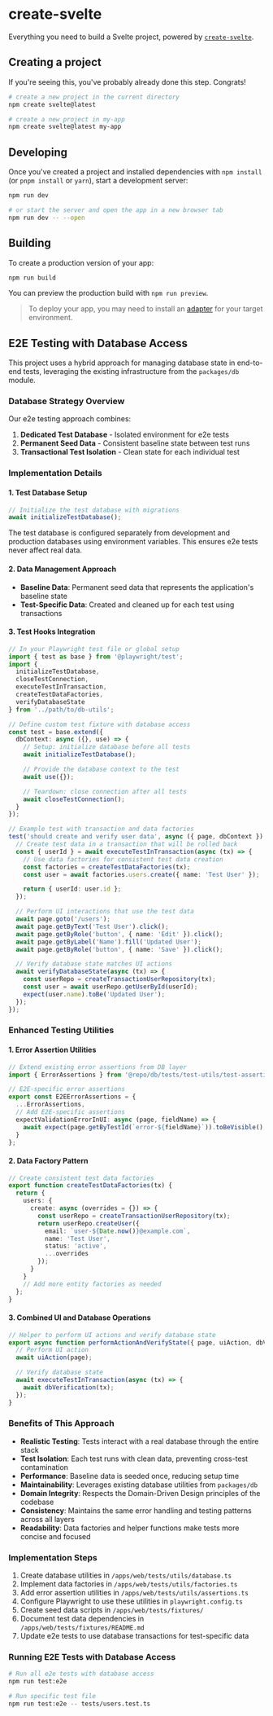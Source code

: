 # create-svelte

Everything you need to build a Svelte project, powered by [`create-svelte`](https://github.com/sveltejs/kit/tree/master/packages/create-svelte).

## Creating a project

If you're seeing this, you've probably already done this step. Congrats!

```bash
# create a new project in the current directory
npm create svelte@latest

# create a new project in my-app
npm create svelte@latest my-app
```

## Developing

Once you've created a project and installed dependencies with `npm install` (or `pnpm install` or `yarn`), start a development server:

```bash
npm run dev

# or start the server and open the app in a new browser tab
npm run dev -- --open
```

## Building

To create a production version of your app:

```bash
npm run build
```

You can preview the production build with `npm run preview`.

> To deploy your app, you may need to install an [adapter](https://kit.svelte.dev/docs/adapters) for your target environment.

## E2E Testing with Database Access

This project uses a hybrid approach for managing database state in end-to-end tests, leveraging the existing infrastructure from the `packages/db` module.

### Database Strategy Overview

Our e2e testing approach combines:

1. **Dedicated Test Database** - Isolated environment for e2e tests
2. **Permanent Seed Data** - Consistent baseline state between test runs
3. **Transactional Test Isolation** - Clean state for each individual test

### Implementation Details

#### 1. Test Database Setup

```typescript
// Initialize the test database with migrations
await initializeTestDatabase();
```

The test database is configured separately from development and production databases using environment variables. This ensures e2e tests never affect real data.

#### 2. Data Management Approach

- **Baseline Data**: Permanent seed data that represents the application's baseline state
- **Test-Specific Data**: Created and cleaned up for each test using transactions

#### 3. Test Hooks Integration

```typescript
// In your Playwright test file or global setup
import { test as base } from '@playwright/test';
import {
  initializeTestDatabase,
  closeTestConnection,
  executeTestInTransaction,
  createTestDataFactories,
  verifyDatabaseState
} from '../path/to/db-utils';

// Define custom test fixture with database access
const test = base.extend({
  dbContext: async ({}, use) => {
    // Setup: initialize database before all tests
    await initializeTestDatabase();

    // Provide the database context to the test
    await use({});

    // Teardown: close connection after all tests
    await closeTestConnection();
  }
});

// Example test with transaction and data factories
test('should create and verify user data', async ({ page, dbContext }) => {
  // Create test data in a transaction that will be rolled back
  const { userId } = await executeTestInTransaction(async (tx) => {
    // Use data factories for consistent test data creation
    const factories = createTestDataFactories(tx);
    const user = await factories.users.create({ name: 'Test User' });

    return { userId: user.id };
  });

  // Perform UI interactions that use the test data
  await page.goto('/users');
  await page.getByText('Test User').click();
  await page.getByRole('button', { name: 'Edit' }).click();
  await page.getByLabel('Name').fill('Updated User');
  await page.getByRole('button', { name: 'Save' }).click();

  // Verify database state matches UI actions
  await verifyDatabaseState(async (tx) => {
    const userRepo = createTransactionUserRepository(tx);
    const user = await userRepo.getUserById(userId);
    expect(user.name).toBe('Updated User');
  });
});
```

### Enhanced Testing Utilities

#### 1. Error Assertion Utilities

```typescript
// Extend existing error assertions from DB layer
import { ErrorAssertions } from '@repo/db/tests/test-utils/test-assertions';

// E2E-specific error assertions
export const E2EErrorAssertions = {
  ...ErrorAssertions,
  // Add E2E-specific assertions
  expectValidationErrorInUI: async (page, fieldName) => {
    await expect(page.getByTestId(`error-${fieldName}`)).toBeVisible();
  }
};
```

#### 2. Data Factory Pattern

```typescript
// Create consistent test data factories
export function createTestDataFactories(tx) {
  return {
    users: {
      create: async (overrides = {}) => {
        const userRepo = createTransactionUserRepository(tx);
        return userRepo.createUser({
          email: `user-${Date.now()}@example.com`,
          name: 'Test User',
          status: 'active',
          ...overrides
        });
      }
    }
    // Add more entity factories as needed
  };
}
```

#### 3. Combined UI and Database Operations

```typescript
// Helper to perform UI actions and verify database state
export async function performActionAndVerifyState({ page, uiAction, dbVerification }) {
  // Perform UI action
  await uiAction(page);

  // Verify database state
  await executeTestInTransaction(async (tx) => {
    await dbVerification(tx);
  });
}
```

### Benefits of This Approach

- **Realistic Testing**: Tests interact with a real database through the entire stack
- **Test Isolation**: Each test runs with clean data, preventing cross-test contamination
- **Performance**: Baseline data is seeded once, reducing setup time
- **Maintainability**: Leverages existing database utilities from `packages/db`
- **Domain Integrity**: Respects the Domain-Driven Design principles of the codebase
- **Consistency**: Maintains the same error handling and testing patterns across all layers
- **Readability**: Data factories and helper functions make tests more concise and focused

### Implementation Steps

1. Create database utilities in `/apps/web/tests/utils/database.ts`
2. Implement data factories in `/apps/web/tests/utils/factories.ts`
3. Add error assertion utilities in `/apps/web/tests/utils/assertions.ts`
4. Configure Playwright to use these utilities in `playwright.config.ts`
5. Create seed data scripts in `/apps/web/tests/fixtures/`
6. Document test data dependencies in `/apps/web/tests/fixtures/README.md`
7. Update e2e tests to use database transactions for test-specific data

### Running E2E Tests with Database Access

```bash
# Run all e2e tests with database access
npm run test:e2e

# Run specific test file
npm run test:e2e -- tests/users.test.ts
```
